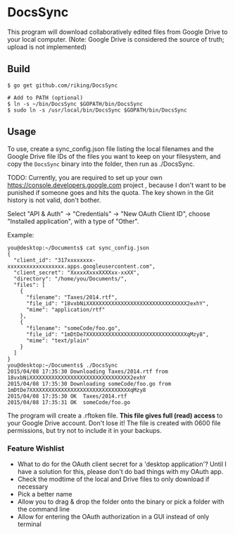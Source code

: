 # DocsSync

This program will download collaboratively edited files from Google Drive to your local computer. (Note: Google Drive is considered the source of truth; upload is not implemented)

## Build

    $ go get github.com/riking/DocsSync

    # Add to PATH (optional)
    $ ln -s ~/bin/DocsSync $GOPATH/bin/DocsSync
    $ sudo ln -s /usr/local/bin/DocsSync $GOPATH/bin/DocsSync

## Usage

To use, create a sync\_config.json file listing the local filenames and the Google Drive file IDs of the files you want to keep on your filesystem, and copy the `DocsSync` binary into the folder, then run as ./DocsSync.

TODO: Currently, you are required to set up your own https://console.developers.google.com project , because I don't want to be punished if someone goes and hits the quota. The key shown in the Git history is not valid, don't bother.

Select "API & Auth" -> "Credentials" -> "New OAuth Client ID", choose "Installed application", with a type of "Other".

Example:

```
you@desktop:~/Documents$ cat sync_config.json
{
  "client_id": "317xxxxxxxx-xxxxxxxxxxxxxxxxxx.apps.googleusercontent.com",
  "client_secret": "XxxxxXxxxXXXXxx-xxXX",
  "directory": "/home/you/Documents/",
  "files": [
    {
      "filename": "Taxes/2014.rtf",
      "file_id": "18vxbNiXXXXXXXXXXXXXXXXXXXXXXXXXXXXXXXX2exhY",
      "mime": "application/rtf"
    },
    {
      "filename": "someCode/foo.go",
      "file_id": "1mDtDe7XXXXXXXXXXXXXXXXXXXXXXXXXXXXXXXXqMzy8",
      "mime": "text/plain"
    }
  ]
}
you@desktop:~/Documents$ ./DocsSync
2015/04/08 17:35:30 Downloading Taxes/2014.rtf from 18vxbNiXXXXXXXXXXXXXXXXXXXXXXXXXXXXXXXX2exhY
2015/04/08 17:35:30 Downloading someCode/foo.go from 1mDtDe7XXXXXXXXXXXXXXXXXXXXXXXXXXXXXXXXqMzy8
2015/04/08 17:35:30 OK  Taxes/2014.rtf
2015/04/08 17:35:31 OK  someCode/foo.go
```

The program will create a .rftoken file. **This file gives full (read) access** to your Google Drive account. Don't lose it! The file is created with 0600 file permissions, but try not to include it in your backups.

### Feature Wishlist

 - What to do for the OAuth client secret for a 'desktop application'?
   Until I have a solution for this, please don't do bad things with my OAuth app.
 - Check the modtime of the local and Drive files to only download if necessary
 - Pick a better name
 - Allow you to drag & drop the folder onto the binary or pick a folder with the command line
 - Allow for entering the OAuth authorization in a GUI instead of only terminal


